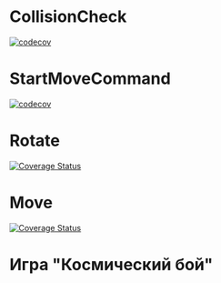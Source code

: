 # CollisionCheck
[![codecov](https://codecov.io/gh/cosmicblack/ooaip/branch/StartMoveCommand/graph/badge.svg?token=1X96NIDNVI)](https://codecov.io/gh/cosmicblack/ooaip)

# StartMoveCommand
[![codecov](https://codecov.io/github/cosmicblack/ooaip/branch/StartMoveCommand/graph/badge.svg?token=1X96NIDNVI)](https://codecov.io/github/cosmicblack/ooaip)

# Rotate
[![Coverage Status](https://coveralls.io/repos/github/cosmicblack/ooaip/badge.svg?branch=rotate)](https://coveralls.io/github/cosmicblack/ooaip?branch=rotate)

# Move
[![Coverage Status](https://coveralls.io/repos/github/cosmicblack/ooaip/badge.svg?branch=move)](https://coveralls.io/github/cosmicblack/ooaip?branch=move)
# Игра "Космический бой"
